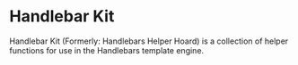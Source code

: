# Handlebar Kit

Handlebar Kit (Formerly: Handlebars Helper Hoard) is a collection of helper functions for use in the Handlebars template engine.